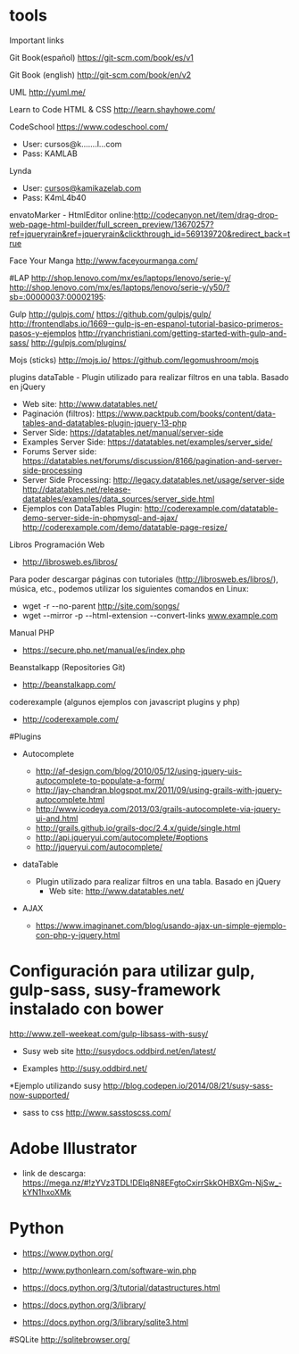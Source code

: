 # tools

 Important links
 

Git Book(español) https://git-scm.com/book/es/v1

Git Book (english) http://git-scm.com/book/en/v2

UML http://yuml.me/

Learn to Code HTML & CSS http://learn.shayhowe.com/

CodeSchool https://www.codeschool.com/
 * User: cursos@k.......l...com
 * Pass: KAMLAB

Lynda

 * User: cursos@kamikazelab.com
 * Pass: K4mL4b40

envatoMarker - HtmlEditor online:http://codecanyon.net/item/drag-drop-web-page-html-builder/full_screen_preview/13670257?ref=jqueryrain&ref=jqueryrain&clickthrough_id=569139720&redirect_back=true

Face Your Manga
 http://www.faceyourmanga.com/
 
#LAP
 http://shop.lenovo.com/mx/es/laptops/lenovo/serie-y/
 http://shop.lenovo.com/mx/es/laptops/lenovo/serie-y/y50/?sb=:00000037:00002195:

Gulp
 http://gulpjs.com/
 https://github.com/gulpjs/gulp/
 http://frontendlabs.io/1669--gulp-js-en-espanol-tutorial-basico-primeros-pasos-y-ejemplos
 http://ryanchristiani.com/getting-started-with-gulp-and-sass/
 http://gulpjs.com/plugins/
 
Mojs (sticks)
 http://mojs.io/
 https://github.com/legomushroom/mojs

plugins
 dataTable - Plugin utilizado para realizar filtros en una tabla. Basado en jQuery
  - Web site: 
     http://www.datatables.net/ 
  - Paginación (filtros): 
     https://www.packtpub.com/books/content/data-tables-and-datatables-plugin-jquery-13-php
  - Server Side: 
     https://datatables.net/manual/server-side
  - Examples Server Side: 
     https://datatables.net/examples/server_side/
  - Forums Server side: 
     https://datatables.net/forums/discussion/8166/pagination-and-server-side-processing
  - Server Side Processing: 
     http://legacy.datatables.net/usage/server-side
     http://datatables.net/release-datatables/examples/data_sources/server_side.html
  - Ejemplos con DataTables Plugin:
     http://coderexample.com/datatable-demo-server-side-in-phpmysql-and-ajax/
     http://coderexample.com/demo/datatable-page-resize/

Libros Programación Web
 - http://librosweb.es/libros/

Para poder descargar páginas con tutoriales (http://librosweb.es/libros/), música, etc., podemos utilizar
los siguientes comandos en Linux:
 - wget -r --no-parent http://site.com/songs/
 - wget --mirror -p --html-extension --convert-links www.example.com

Manual PHP
 - https://secure.php.net/manual/es/index.php

Beanstalkapp (Repositories Git)
 - http://beanstalkapp.com/

coderexample (algunos ejemplos con javascript plugins y php)
 - http://coderexample.com/

#Plugins
 
 * Autocomplete
   - http://af-design.com/blog/2010/05/12/using-jquery-uis-autocomplete-to-populate-a-form/
   - http://jay-chandran.blogspot.mx/2011/09/using-grails-with-jquery-autocomplete.html
   - http://www.icodeya.com/2013/03/grails-autocomplete-via-jquery-ui-and.html
   - http://grails.github.io/grails-doc/2.4.x/guide/single.html
   - http://api.jqueryui.com/autocomplete/#options
   - http://jqueryui.com/autocomplete/
 
 * dataTable 
   - Plugin utilizado para realizar filtros en una tabla. Basado en jQuery
      + Web site: http://www.datatables.net/
 
 * AJAX
   - https://www.imaginanet.com/blog/usando-ajax-un-simple-ejemplo-con-php-y-jquery.html

# Configuración para utilizar gulp, gulp-sass, susy-framework instalado con bower
   http://www.zell-weekeat.com/gulp-libsass-with-susy/
  
  * Susy 
   web site
    http://susydocs.oddbird.net/en/latest/
    
  * Examples
    http://susy.oddbird.net/
  
  *Ejemplo utilizando susy
    http://blog.codepen.io/2014/08/21/susy-sass-now-supported/
  
  * sass to css
    http://www.sasstoscss.com/

# Adobe Illustrator

 * link de descarga: 
    https://mega.nz/#!zYVz3TDL!DElq8N8EFgtoCxirrSkkOHBXGm-NjSw_-kYN1hxoXMk

# Python

 * https://www.python.org/
 * http://www.pythonlearn.com/software-win.php
 * https://docs.python.org/3/tutorial/datastructures.html
 * https://docs.python.org/3/library/
 
 * https://docs.python.org/3/library/sqlite3.html
 
#SQLite
 http://sqlitebrowser.org/

